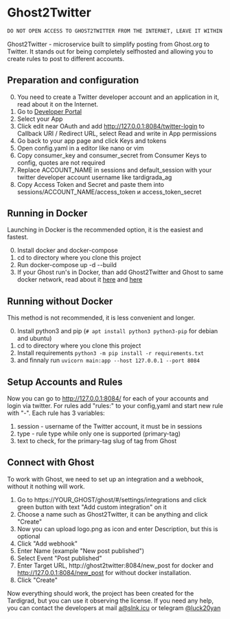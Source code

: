 # Ghost2Twitter

```DO NOT
DO NOT OPEN ACCESS TO GHOST2TWITTER FROM THE INTERNET, LEAVE IT WITHIN LOCAL NETWORK WITH GHOST.
```
Ghost2Twitter - microservice built to simplify posting from Ghost.org to Twitter. It stands out for being completely selfhosted and allowing you to create rules to post to different accounts.
## Preparation and configuration

0. You need to create a Twitter developer account and an application in it, read about it on the Internet.
1. Go to [Developer Portal](https://developer.twitter.com/en/portal/dashboard)
2. Select your App
3. Click edit near OAuth and add http://127.0.0.1:8084/twitter-login to Callback URI / Redirect URL, select Read and write in App permissions
4. Go back to your app page and click Keys and tokens
5. Open config.yaml in a editor like nano or vim
6. Copy consumer_key and consumer_secret from Consumer Keys to config, quotes are not required
7. Replace ACCOUNT_NAME in sessions and default_session with your twitter developer account username like tardigrada_ag
8. Copy Access Token and Secret and paste them into sessions/ACCOUNT_NAME/access_token и access_token_secret

## Running in Docker
Launching in Docker is the recommended option, it is the easiest and fastest.

0. Install docker and docker-compose
1. cd to directory where you clone this project
2. Run docker-compose up -d --build
3. If your Ghost run's in Docker, than add Ghost2Twitter and Ghost to same docker network, read about it [here](https://docs.docker.com/network/) and [here](https://docs.docker.com/compose/networking/)

## Running without Docker

This method is not recommended, it is less convenient and longer.

0. Install python3 and pip (`# apt install python3 python3-pip` for debian and ubuntu)
1. cd to directory where you clone this project
2. Install requirements `python3 -m pip install -r requirements.txt`
3. and finnaly run `uvicorn main:app --host 127.0.0.1 --port 8084`


## Setup Accounts and Rules 

Now you can go to http://127.0.0.1:8084/ for each of your accounts and login via twitter. For rules add "rules:" to your config,yaml and start new rule with "-". 
Each rule has 3 variables:
1. session - username of the Twitter account, it must be in sessions
2. type - rule type while only one is supported (primary-tag)
3. text to check, for the primary-tag slug of tag from Ghost

## Connect with Ghost

To work with Ghost, we need to set up an integration and a webhook, without it nothing will work.

1. Go to https://YOUR_GHOST/ghost/#/settings/integrations and click green button with text "Add custom integration" on it
2. Choose a name such as Ghost2Twitter, it can be anything and click "Create"
3. Now you can upload logo.png as icon and enter Description, but this is optional
4. Click "Add webhook"
5. Enter Name (example "New post published")
6. Select Event "Post published"
7. Enter Target URL, http://ghost2twitter:8084/new_post for docker and http://127.0.0.1:8084/new_post for without docker installation.
8. Click "Create"


Now everything should work, the project has been created for the Tardigrad, but you can use it observing the license.
If you need any help, you can contact the developers at mail [a@slnk.icu](mailto:a@slnk.icu) or telegram [@luck20yan](https://t.me/luck20yan)
